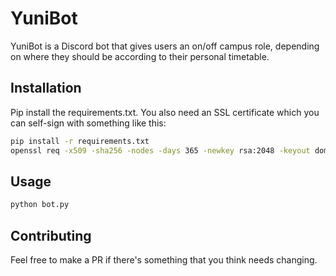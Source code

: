 # YuniBot

YuniBot is a Discord bot that gives users an on/off campus role, depending on where they should be according to their personal timetable.

## Installation

Pip install the requirements.txt. 
You also need an SSL certificate which you can self-sign with something like this:

```bash
pip install -r requirements.txt
openssl req -x509 -sha256 -nodes -days 365 -newkey rsa:2048 -keyout domain_srv.key -out domain_srv.crt
```

## Usage

```bash
python bot.py
```

## Contributing
Feel free to make a PR if there's something that you think needs changing.
